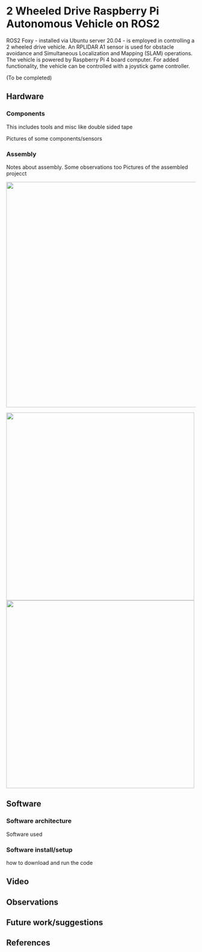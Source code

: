 # 2 Wheeled Drive Raspberry Pi Autonomous Vehicle on ROS2
ROS2 Foxy - installed via Ubuntu server 20.04 - is employed in controlling a 2 wheeled drive vehicle. An RPLIDAR A1 sensor is used for obstacle avoidance and Simultaneous Localization and Mapping (SLAM) operations. The vehicle is powered by Raspberry Pi 4 board computer. For added functionality, the vehicle can be controlled with a joystick game controller.

(To be completed) 

## Hardware

### Components
This includes tools and misc like double sided tape

Pictures of some components/sensors

### Assembly
Notes about assembly. Some observations too
Pictures of the assembled projecct

<p align="center">
  <img src=images/side.jpg width="600">
</p>

<p float="left">
  <img src=images/top.jpg width="500"> 
  <img src=images/bottom.jpg width="500">
 </p>

## Software

### Software architecture
Software used

### Software install/setup
how to download and run the code

## Video

## Observations


## Future work/suggestions


## References






